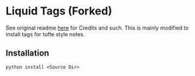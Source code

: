 # Liquid Tags (Forked)

See original readme [here](https://github.com/pelican-plugins/liquid-tags/blob/main/README.md) for Credits and such. This is mainly modified to install tags for tufte style notes. 

## Installation

`python install <Source Dir>`